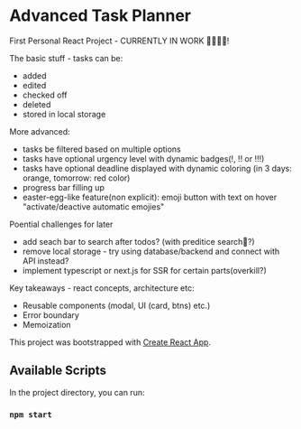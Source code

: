 # Advanced Task Planner

First Personal React Project - CURRENTLY IN WORK 👨🏼‍💻🔧!

The basic stuff - tasks can be:
- added
- edited
- checked off
- deleted 
- stored in local storage

More advanced:
- tasks be filtered based on multiple options
- tasks have optional urgency level with dynamic badges(!, !! or !!!)
- tasks have optional deadline displayed with dynamic coloring (in 3 days: orange, tomorrow: red color)
- progress bar filling up
- easter-egg-like feature(non explicit): emoji button with text on hover "activate/deactive automatic emojies"

Poential challenges for later
- add seach bar to search after todos? (with preditice search🤯?)
- remove local storage - try using database/backend and connect with API instead?
- implement typescript or next.js for SSR for certain parts(overkill?)


Key takeaways - react concepts, architecture etc:
- Reusable components (modal, UI (card, btns) etc.)
- Error boundary 
- Memoization 



This project was bootstrapped with [Create React App](https://github.com/facebook/create-react-app).

## Available Scripts

In the project directory, you can run:

### `npm start`
